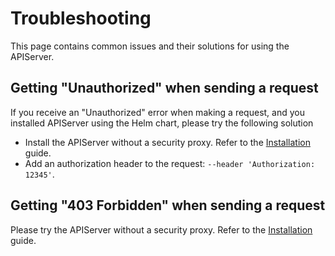 # Troubleshooting

This page contains common issues and their solutions for using the APIServer.

## Getting "Unauthorized" when sending a request

If you receive an "Unauthorized" error when making a request, and you installed APIServer
using the Helm chart, please try the following solution

- Install the APIServer without a security proxy. Refer to the [Installation](./Installation.md) guide.
- Add an authorization header to the request: `--header 'Authorization: 12345'`.

## Getting "403 Forbidden" when sending a request

Please try the APIServer without a security proxy. Refer to the [Installation](./Installation.md) guide.
